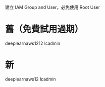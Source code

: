 建立 IAM Group and User，必免使用 Root User

# 舊（免費試用過期）

deeplearnaws1212
lcadmin

# 新

deeplearnaws12
lcadmin
